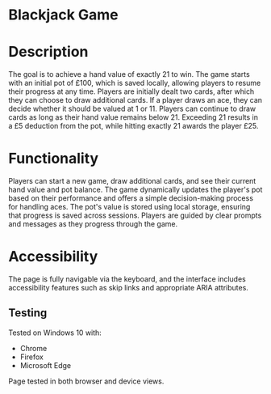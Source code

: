 # Blackjack Game

# Description

The goal is to achieve a hand value of exactly 21 to win. The game starts with an initial pot of £100, which is saved locally, allowing players to resume their progress at any time. Players are initially dealt two cards, after which they can choose to draw additional cards. If a player draws an ace, they can decide whether it should be valued at 1 or 11. Players can continue to draw cards as long as their hand value remains below 21. Exceeding 21 results in a £5 deduction from the pot, while hitting exactly 21 awards the player £25.

# Functionality

Players can start a new game, draw additional cards, and see their current hand value and pot balance. The game dynamically updates the player's pot based on their performance and offers a simple decision-making process for handling aces. The pot's value is stored using local storage, ensuring that progress is saved across sessions. Players are guided by clear prompts and messages as they progress through the game.

# Accessibility

The page is fully navigable via the keyboard, and the interface includes accessibility features such as skip links and appropriate ARIA attributes.

## Testing

Tested on Windows 10 with:

- Chrome
- Firefox
- Microsoft Edge

Page tested in both browser and device views.
